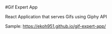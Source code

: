 #Gif Expert App

React Application that serves Gifs using Giphy API

Sample: https://ekoh951.github.io/gif-expert-app/
